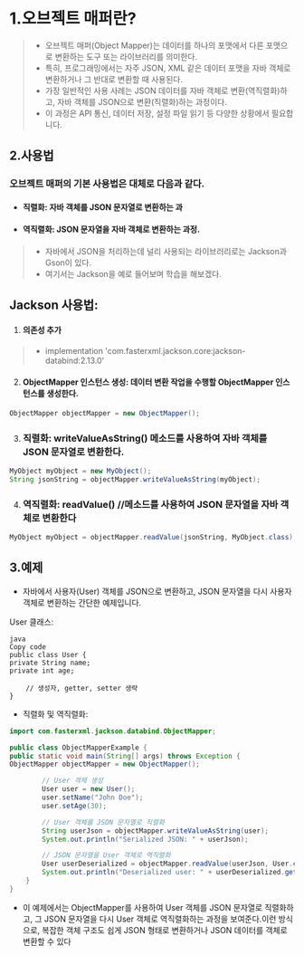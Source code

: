 # 1.오브젝트 매퍼란?
> * 오브젝트 매퍼(Object Mapper)는 데이터를 하나의 포맷에서 다른 포맷으로 변환하는 도구 또는 라이브러리를 의미한다.
> * 특히, 프로그래밍에서는 자주 JSON, XML 같은 데이터 포맷을 자바 객체로 변환하거나 그 반대로 변환할 때 사용된다.
> * 가장 일반적인 사용 사례는 JSON 데이터를 자바 객체로 변환(역직렬화)하고, 자바 객체를 JSON으로 변환(직렬화)하는 과정이다. 
> * 이 과정은 API 통신, 데이터 저장, 설정 파일 읽기 등 다양한 상황에서 필요합니다. 
## 2.사용법
### 오브젝트 매퍼의 기본 사용법은 대체로 다음과 같다.
* #### 직렬화: 자바 객체를 JSON 문자열로 변환하는 과
* #### 역직렬화: JSON 문자열을 자바 객체로 변환하는 과정.
> * 자바에서 JSON을 처리하는데 널리 사용되는 라이브러리로는 Jackson과 Gson이 있다.
> * 여기서는 Jackson을 예로 들어보며 학습을 해보겠다.
## Jackson 사용법:
1. #### 의존성 추가
> * implementation 'com.fasterxml.jackson.core:jackson-databind:2.13.0'
2. #### ObjectMapper 인스턴스 생성: 데이터 변환 작업을 수행할 ObjectMapper 인스턴스를 생성한다.
```java
ObjectMapper objectMapper = new ObjectMapper();
```
3. ### 직렬화: writeValueAsString() 메소드를 사용하여 자바 객체를 JSON 문자열로 변환한다.
```java
MyObject myObject = new MyObject();
String jsonString = objectMapper.writeValueAsString(myObject);
```
4. ### 역직렬화: readValue() //메소드를 사용하여 JSON 문자열을 자바 객체로 변환한다
```java
MyObject myObject = objectMapper.readValue(jsonString, MyObject.class);
```
## 3.예제
* 자바에서 사용자(User) 객체를 JSON으로 변환하고, JSON 문자열을 다시 사용자 객체로 변환하는 간단한 예제입니다.

User 클래스:
```jave
java
Copy code
public class User {
private String name;
private int age;

    // 생성자, getter, setter 생략
}
```
* 직렬화 및 역직렬화:
```java
import com.fasterxml.jackson.databind.ObjectMapper;

public class ObjectMapperExample {
public static void main(String[] args) throws Exception {
ObjectMapper objectMapper = new ObjectMapper();

        // User 객체 생성
        User user = new User();
        user.setName("John Doe");
        user.setAge(30);

        // User 객체를 JSON 문자열로 직렬화
        String userJson = objectMapper.writeValueAsString(user);
        System.out.println("Serialized JSON: " + userJson);

        // JSON 문자열을 User 객체로 역직렬화
        User userDeserialized = objectMapper.readValue(userJson, User.class);
        System.out.println("Deserialized user: " + userDeserialized.getName() + ", Age: " + userDeserialized.getAge());
    }
}
```
* 이 예제에서는 ObjectMapper를 사용하여 User 객체를 JSON 문자열로 직렬화하고, 그 JSON 문자열을 다시 User 객체로 역직렬화하는 과정을 보여준다.이런 방식으로, 복잡한 객체 구조도 쉽게 JSON 형태로 변환하거나 JSON 데이터를 객체로 변환할 수 있다








